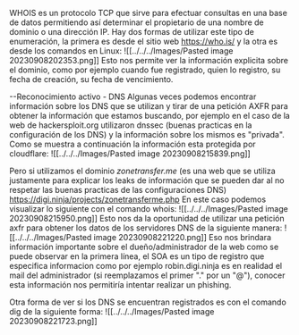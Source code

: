 WHOIS es un protocolo TCP que sirve para efectuar consultas en una base de datos permitiendo así determinar el propietario de una nombre de dominio o una dirección IP.
Hay dos formas de utilizar este tipo de enumeración, la primera es desde el sitio web https://who.is/ y la otra es desde los comandos en Linux:
![[../../../Images/Pasted image 20230908202353.png]]
Esto nos permite ver la información explicita sobre el dominio, como por ejemplo cuando fue registrado, quien lo registro, su fecha de creación, su fecha de vencimiento.

--Reconocimiento activo - DNS
Algunas veces podemos encontrar información sobre los DNS que se utilizan y tirar de una petición AXFR para obtener la información que estamos buscando, por ejemplo en el caso de la web de hackersploit.org utilizaron dnssec (buenas practicas en la configuración de los DNS) y la información sobre los mismos es "privada". Como se muestra a continuación la información esta protegida por cloudflare:
![[../../../Images/Pasted image 20230908215839.png]]

Pero si utilizamos el dominio *zonetransfer.me* (es una web que se utiliza justamente para explicar los leaks de información que se pueden dar al no respetar las buenas practicas de las configuraciones DNS)  https://digi.ninja/projects/zonetransferme.php
En este caso podemos visualizar lo siguiente con el comando whois:
![[../../../Images/Pasted image 20230908215950.png]]
Esto nos da la oportunidad de utilizar una petición axfr para obtener los datos de los servidores DNS de la siguiente manera:
![[../../../Images/Pasted image 20230908221220.png]]
Eso nos brindara información importante sobre el dueño/administrador de la web como se puede observar en la primera línea, el SOA es un tipo de registro que especifica informacion como por ejemplo robin.digi.ninja es en realidad el mail del administrador (si reemplazamos el primer "." por un "@"), conocer esta información nos permitiría intentar realizar un phishing.

Otra forma de ver si los DNS se encuentran registrados es con el comando dig de la siguiente forma:
![[../../../Images/Pasted image 20230908221723.png]]
